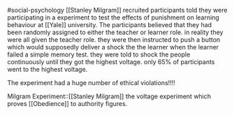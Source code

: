 #social-psychology 
[[Stanley Milgram]] recruited participants told they were participating in a experiment to test the effects of punishment on learning behaviour at [[Yale]] university. The participants believed that they had been randomly assigned to either the teacher or learner role. in reality they were all given the teacher role. they were then instructed to push a button which would supposedly deliver a shock the the learner when the learner failed a simple memory test. they were told to shock the people continuously until they got the highest voltage. only 65% of participants went to the highest voltage.

The experiment had a huge number of ethical violations!!!!

Milgram Experiment::[[Stanley Milgram]] the voltage experiment which proves [[Obedience]] to authority figures.
<!--SR:!2023-11-17,10,250-->